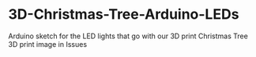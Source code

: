 # 3D-Christmas-Tree-Arduino-LEDs
Arduino sketch for the LED lights that go with our 3D print Christmas Tree 
3D print image in Issues
